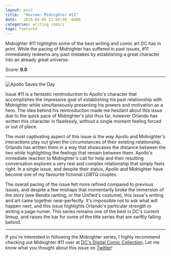 ```yaml
---
layout: post
title:  "Review: Midnighter #11"
date:   2016-04-06 12:00:00 -0400
categories: writing comics
tags: featured
---
```

Midnighter #11 highlights some of the best writing and comic art DC has in print. While the pacing of Midnighter has suffered in past issues, #11 immediately redeems any past mistakes by establishing a great character into an already great universe.

Score: <strong>9.0</strong>

<hr>

<div class="img-wrapper">
    <img src="../../../../../assets/img/2016/04/midnighter_11_wide.jpg" title="Panel from Midnighter 11" alt="Apollo Saves the Day">
</div>

Issue #11 is a fantastic reintroduction to Apollo's character that accomplishes the impressive goal of establishing his past relationship with Midnighter while simultaneously presenting his powers and motivation as a hero. The idea behind his reintroduction made me hesitant about this issue due to the quick pace of Midnighter's plot thus far, however Orlando has written this character in flawlessly, without a single moment feeling forced or out of place.

The most captivating aspect of this issue is the way Apollo and Midnighter's interactions play out given the circumstances of their existing relationship. Orlando has written them in a way that showcases the distance between the two while highlighting the feelings that remain between them. Apollo's immediate reaction to Midnighter's call for help and their resulting conversation explores a very real and complex relationship that simply feels right. In a single issue, and despite their status, Apollo and Midnighter have become one of my favourite fictional LGBTQ couples.

The overall pacing of the issue felt more refined compared to previous issues, and despite a few mishaps that momentarily broke the immersion of the story (see Bendix ranting, or the Unified's costume), this issue's writing and art came together near-perfectly. It's impossible not to ask what will happen next, and this issue highlights Orlando's particular strength in writing a page-turner. This series remains one of the best in DC's current lineup, and raises the bar for some of the title series that are swiftly falling behind.

<hr>

If you're interested in following the Midnighter series, I highly recommend checking out Midnighter #11 over at [DC's Digital Comic Collection](//www.readdcentertainment.com/Midnighter-2015-11/digital-comic/T1421800115001). Let me know what you thought about this issue on [Twitter](//twitter.com/joshdrink)!

